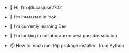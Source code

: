 - 👋 Hi, I’m @lucasjose2702
- 👀 I’m interested in look
- 🌱 I’m currently learning Dev
- 💞️ I’m looking to collaborate on best possible solution

- 📫 How to reach me: Pip package installer , from Python 

<!---
lucasjose2702/lucasjose2702 is a ✨ special ✨ repository because its `README.md` (this file) appears on your GitHub profile.
You can click the Preview link to take a look at your changes.
--->
